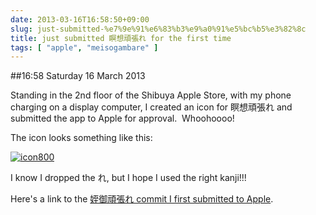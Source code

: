 ```yaml
---
date: 2013-03-16T16:58:50+09:00
slug: just-submitted-%e7%9e%91%e6%83%b3%e9%a0%91%e5%bc%b5%e3%82%8c
title: just submitted 瞑想頑張れ for the first time
tags: [ "apple", "meisogambare" ]
---
```


##16:58 Saturday 16 March 2013

Standing in the 2nd floor of the Shibuya Apple Store, with my phone charging on a display computer, I created an icon for 瞑想頑張れ and submitted the app to Apple for approval.  Whoohoooo!

The icon looks something like this:

[![icon800](/images/2013/03/icon800.png)](/images/2013/03/icon800.png)

I know I dropped the れ, but I hope I used the right kanji!!!

Here's a link to the [姪御頑張れ commit I first submitted to Apple](https://github.com/thunderrabbit/meiso-gambare/tree/c6214f2ba1dcd10223adfd226a63049f66169ac3).

